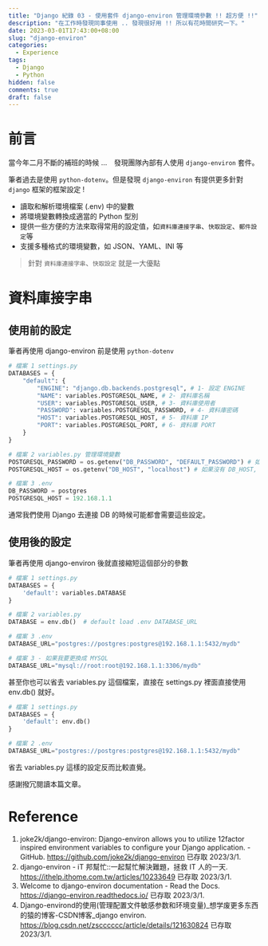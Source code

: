 ```yaml
---
title: "Django 紀錄 03 - 使用套件 django-environ 管理環境參數 !! 超方便 !!"
description: "在工作時發現同事使用 .. 發現很好用 !! 所以有花時間研究一下。"
date: 2023-03-01T17:43:00+08:00
slug: "django-environ"
categories:
  - Experience
tags:
  - Django
  - Python
hidden: false
comments: true
draft: false
---
```


# 前言

當今年二月不斷的補班的時候 ...　發現團隊內部有人使用 `django-environ` 套件。

筆者過去是使用 `python-dotenv`。但是發現 `django-environ` 有提供更多針對 `django` 框架的框架設定 !

- 讀取和解析環境檔案 (.env) 中的變數
- 將環境變數轉換成適當的 Python 型別
- 提供一些方便的方法來取得常用的設定值，如`資料庫連接字串`、`快取設定`、`郵件設定`等
- 支援多種格式的環境變數，如 JSON、YAML、INI 等

> 針對 `資料庫連接字串`、`快取設定` 就是一大優點

# 資料庫接字串

## 使用前的設定

筆者再使用 django-environ 前是使用 `python-dotenv`

```python
# 檔案 1 settings.py
DATABASES = {
    "default": {
        "ENGINE": "django.db.backends.postgresql", # 1- 設定 ENGINE
        "NAME": variables.POSTGRESQL_NAME, # 2- 資料庫名稱
        "USER": variables.POSTGRESQL_USER, # 3- 資料庫使用者
        "PASSWORD": variables.POSTGRESQL_PASSWORD, # 4- 資料庫密碼
        "HOST": variables.POSTGRESQL_HOST, # 5- 資料庫 IP
        "PORT": variables.POSTGRESQL_PORT, # 6- 資料庫 PORT
    }
}

# 檔案 2 variables.py 管理環境變數
POSTGRESQL_PASSWORD = os.getenv("DB_PASSWORD", "DEFAULT_PASSWORD") # 如果沒有 DB_PASSWORD, 就是 DEFAULT_PASSWORD
POSTGRESQL_HOST = os.getenv("DB_HOST", "localhost") # 如果沒有 DB_HOST, 就是 localhost

# 檔案 3 .env
DB_PASSWORD = postgres 
POSTGRESQL_HOST = 192.168.1.1
```

通常我們使用 Django 去連接 DB 的時候可能都會需要這些設定。

## 使用後的設定

筆者再使用 django-environ 後就直接縮短這個部分的參數

```python
# 檔案 1 settings.py
DATABASES = {
    'default': variables.DATABASE
}

# 檔案 2 variables.py
DATABASE = env.db()  # default load .env DATABASE_URL

# 檔案 3 .env
DATABASE_URL="postgres://postgres:postgres@192.168.1.1:5432/mydb"

# 檔案 3 - 如果我要更換成 MYSQL
DATABASE_URL="mysql://root:root@192.168.1.1:3306/mydb"
```

甚至你也可以省去 variables.py 這個檔案，直接在 settings.py 裡面直接使用 env.db() 就好。

```python
# 檔案 1 settings.py
DATABASES = {
    'default': env.db()
}

# 檔案 2 .env
DATABASE_URL="postgres://postgres:postgres@192.168.1.1:5432/mydb"
```

省去 variables.py 這樣的設定反而比較直覺。

感謝撥冗閱讀本篇文章。

# Reference
1. joke2k/django-environ: Django-environ allows you to utilize 12factor inspired environment variables to configure your Django application. - GitHub. https://github.com/joke2k/django-environ 已存取 2023/3/1.
2. django-environ - iT 邦幫忙::一起幫忙解決難題，拯救 IT 人的一天. https://ithelp.ithome.com.tw/articles/10233649 已存取 2023/3/1.
3. Welcome to django-environ documentation - Read the Docs. https://django-environ.readthedocs.io/ 已存取 2023/3/1.
4. Django-environd的使用(管理配置文件敏感参数和环境变量)_想学废更多东西的猿的博客-CSDN博客_django environ. https://blog.csdn.net/zscccccc/article/details/121630824 已存取 2023/3/1.
